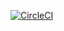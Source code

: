 [![CircleCI](https://circleci.com/gh/Alexsandro0203/aulaPraticaCamel/tree/master.svg?style=svg)](https://circleci.com/gh/Alexsandro0203/aulaPraticaCamel/tree/master)
